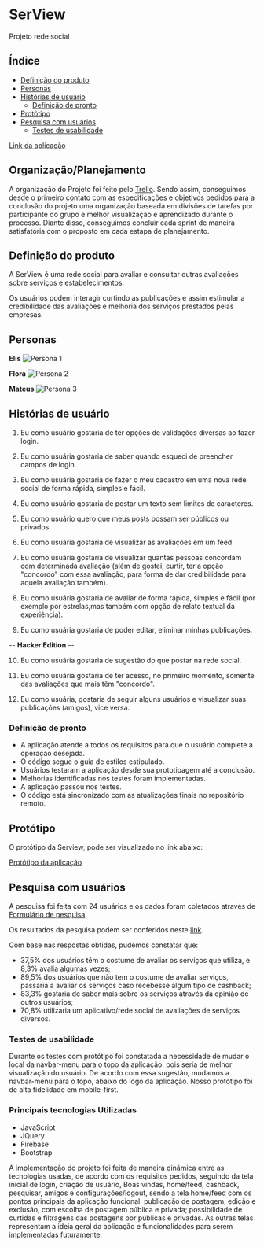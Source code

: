 # SerView
Projeto rede social <Laboratoria>

## Índice

* [Definição do produto](#definição-do-produto)
* [Personas](#personas)
* [Histórias de usuário](#Histórias-de-usuário)
  * [Definição de pronto](#Definição-de-pronto)
* [Protótipo](#protótipo)
* [Pesquisa com usuários](#Pesquisa-com-usuários)
  * [Testes de usabilidade](#testes-de-usabilidade)

[Link da aplicação](https://serview-2019.firebaseapp.com/)

## Organização/Planejamento

A organização do Projeto foi feito pelo [Trello](https://trello.com/b/qOxnn2Hn/rede-social). Sendo assim, conseguimos desde o primeiro contato com as especificações e objetivos pedidos para a conclusão do projeto uma organização baseada em divisões de tarefas por participante do grupo e melhor visualização e aprendizado durante o processo. Diante disso, conseguimos concluir cada sprint de maneira satisfatória com o proposto em cada estapa de planejamento.


## Definição do produto
A SerView é uma rede social para avaliar e consultar outras avaliações sobre serviços e estabelecimentos.

Os usuários podem interagir curtindo as publicações e assim estimular a credibilidade das avaliações e melhoria dos serviços prestados pelas empresas.


## Personas

**Elis**
![Persona 1](src/img/persona-elis.jpeg)

**Flora**
![Persona 2](src/img/persona-flora.jpeg)

**Mateus**
![Persona 3](src/img/persona-mateus.jpeg)

## Histórias de usuário

1. Eu como usuário gostaria de ter opções de validações diversas ao fazer login.

2. Eu como usuária gostaria de saber quando esqueci de preencher campos de login.
3. Eu como usuária gostaria de fazer o meu cadastro em uma nova rede social de forma rápida, simples e fácil.
4. Eu como usuário gostaria de postar um texto sem limites de caracteres.
5. Eu como usuário quero que meus posts possam ser públicos ou privados.
6. Eu como usuária gostaria de visualizar as avaliações em um feed.
7. Eu como usuária gostaria de visualizar quantas pessoas concordam com determinada avaliação (além de gostei, curtir, ter a opção "concordo" com essa avaliação, para forma de dar credibilidade para aquela avaliação também).
8. Eu como usuária gostaria de avaliar de forma rápida, simples e fácil (por exemplo por estrelas,mas também com opção de relato textual da experiência).
9. Eu como usuária gostaria de poder editar, eliminar minhas publicações.

-- **Hacker Edition** -- 

10. Eu como usuária gostaria de sugestão do que postar na rede social.

11. Eu como usuária gostaria de ter acesso, no primeiro momento, somente das avaliações que mais têm "concordo".

12. Eu como usuária, gostaria de seguir alguns usuários e visualizar suas publicações (amigos), vice versa.


### Definição de pronto

* A aplicação atende a todos os requisitos para que o usuário complete a operação desejada.
* O código segue o guia de estilos estipulado.
* Usuários testaram a aplicação desde sua prototipagem até a conclusão.
* Melhorias identificadas nos testes foram implementadas.
* A aplicação passou nos testes.
* O código está sincronizado com as atualizações finais no repositório remoto.


## Protótipo

O protótipo da Serview, pode ser visualizado no link abaixo:

[Protótipo da aplicação](https://marvelapp.com/4h44fca)

## Pesquisa com usuários
  A pesquisa foi feita com 24 usuários e os dados foram coletados através de [Formulário de pesquisa](https://docs.google.com/forms/d/e/1FAIpQLSfDOZbfNN8p-GSgj2NvS4w2G5F3ycRkkmwtvty7NMaTUAe5vQ/viewform).
  
  Os resultados da pesquisa podem ser conferidos neste [link](https://docs.google.com/forms/d/1tN4QN1y_VHFamTrZgpaZWNbbaCZYYywVSCooYPodrAQ/edit).

  Com base nas respostas obtidas, pudemos constatar que:
  * 37,5% dos usuários têm o costume de avaliar os serviços que utiliza, e 8,3% avalia algumas vezes;
  * 89,5% dos usuários que não tem o costume de avaliar serviços, passaria a avaliar os serviços caso recebesse algum tipo de cashback;
  * 83,3% gostaria de saber mais sobre os serviços através da opinião de outros usuários;
  * 70,8% utilizaria um aplicativo/rede social de avaliações de serviços diversos.
  
### Testes de usabilidade
  Durante os testes com protótipo foi constatada a necessidade de mudar o local da navbar-menu para o topo da aplicação, pois seria de melhor visualização do usuário.
  De acordo com essa sugestão, mudamos a navbar-menu para o topo, abaixo do logo da aplicação.
  Nosso protótipo foi de alta fidelidade em mobile-first.

### Principais tecnologias Utilizadas
* JavaScript
* JQuery
* Firebase
* Bootstrap

A implementação do projeto foi feita de maneira dinâmica entre as tecnologias usadas, de acordo com os requisitos pedidos, seguindo da tela inicial de login, criação de usuário, Boas vindas, home/feed, cashback, pesquisar, amigos e configurações/logout, sendo a tela home/feed com os pontos principais da aplicação funcional: publicação de postagem, edição e exclusão, com escolha de postagem pública e privada; possibilidade de curtidas e filtragens das postagens por públicas e privadas. As outras telas representam a ideia geral da aplicação e funcionalidades para serem implementadas futuramente.





